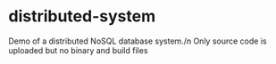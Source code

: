 # distributed-system

Demo of a distributed NoSQL database system./n
Only source code is uploaded but no binary and build files
